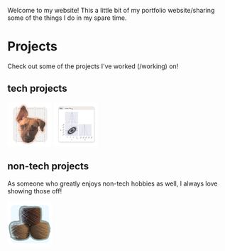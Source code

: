 <!--
.. title: Welcome!
.. slug: index
.. date: 2020-03-27 21:54:22 UTC-07:00
.. tags: 
.. category: 
.. link: 
.. description: 
.. type: text
-->

Welcome to my website! This a little bit of my portfolio website/sharing some of the things I do in my spare time.

# Projects

Check out some of the projects I've worked (/working) on!

## tech projects
<a href="https://bot-api.hrmyd.me/docs" target="_blank"><img src="/images/projects/tictactoe.png" width="100"></a> <a href="https://github.com/harmslab/pytc" target="_blank"><img src="/images/projects/pytc.png" width="100"></a> 

## non-tech projects

As someone who greatly enjoys non-tech hobbies as well, I always love showing those off! 

<a href="https://www.instagram.com/herm.makes/" target="_blank"><img src="/images/projects/knitting.png" width="100"></a>
